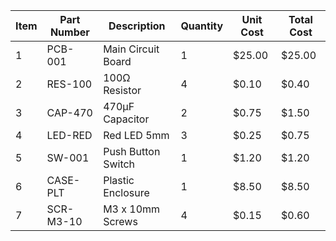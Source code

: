 | Item | Part Number | Description | Quantity | Unit Cost | Total Cost |
|------|-------------|-------------|----------|-----------|------------|
| 1    | PCB-001     | Main Circuit Board | 1 | $25.00 | $25.00 |
| 2    | RES-100     | 100Ω Resistor | 4 | $0.10 | $0.40 |
| 3    | CAP-470     | 470µF Capacitor | 2 | $0.75 | $1.50 |
| 4    | LED-RED     | Red LED 5mm | 3 | $0.25 | $0.75 |
| 5    | SW-001      | Push Button Switch | 1 | $1.20 | $1.20 |
| 6    | CASE-PLT    | Plastic Enclosure | 1 | $8.50 | $8.50 |
| 7    | SCR-M3-10   | M3 x 10mm Screws | 4 | $0.15 | $0.60 |
